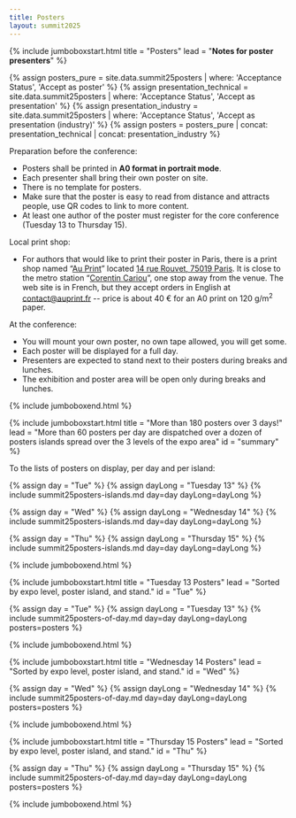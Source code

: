 ```yaml
---
title: Posters
layout: summit2025
---
```


{% include jumboboxstart.html 
    title = "Posters"
    lead = "**Notes for poster presenters**"
%}

{% assign posters_pure           = site.data.summit25posters | where: 'Acceptance Status', 'Accept as poster' %}
{% assign presentation_technical = site.data.summit25posters | where: 'Acceptance Status', 'Accept as presentation' %}
{% assign presentation_industry  = site.data.summit25posters | where: 'Acceptance Status', 'Accept as presentation (industry)' %}
{% assign posters = posters_pure | concat: presentation_technical | concat: presentation_industry %}

Preparation before the conference:
 - Posters shall be printed in **A0 format in portrait mode**.
 - Each presenter shall bring their own poster on site.
 - There is no template for posters.
 - Make sure that the poster is easy to read from distance and
   attracts people, use QR codes to link to more content.
 - At least one author of the poster must register for the core
   conference (Tuesday 13 to Thursday 15).

Local print shop:
 - For authors that would like to print their poster in Paris, there
   is a print shop named “[Au Print](https://auprint.fr)” located [14
   rue Rouvet, 75019
   Paris](https://maps.app.goo.gl/FZZuos9y2NQEyHv77). It is close to
   the metro station “[Corentin
   Cariou](https://www.bonjour-ratp.fr/en/stations-metro/corentin-cariou/)”,
   one stop away from the venue. The web site is in French, but they
   accept orders in English at
   [contact@auprint.fr](mailto:contact@auprint.fr) -- price is about
   40&nbsp;€ for an A0 print on 120&nbsp;g/m<sup>2</sup> paper.

At the conference:
 - You will mount your own poster, no own tape allowed, you will get
   some.
 - Each poster will be displayed for a full day.
 - Presenters are expected to stand next to their posters during
   breaks and lunches.
 - The exhibition and poster area will be open only during breaks and
   lunches.

{% include jumboboxend.html %}

{% include jumboboxstart.html
    title = "More than 180 posters over 3 days!"
    lead = "More than 60 posters per day are dispatched over a dozen of posters islands spread over the 3 levels of the expo area"
	id = "summary"
%}

To the lists of posters on display, per day and per island:

{% assign day = "Tue" %}
{% assign dayLong = "Tuesday 13" %}
{% include summit25posters-islands.md day=day dayLong=dayLong %}

{% assign day = "Wed" %}
{% assign dayLong = "Wednesday 14" %}
{% include summit25posters-islands.md day=day dayLong=dayLong %}

{% assign day = "Thu" %}
{% assign dayLong = "Thursday 15" %}
{% include summit25posters-islands.md day=day dayLong=dayLong %}

{% include jumboboxend.html %}


{% include jumboboxstart.html
    title = "Tuesday 13 Posters"
    lead =  "Sorted by expo level, poster island, and stand."
	id =    "Tue"
%}

{% assign day = "Tue" %}
{% assign dayLong = "Tuesday 13" %}
{% include summit25posters-of-day.md day=day dayLong=dayLong posters=posters %}

{% include jumboboxend.html %}

{% include jumboboxstart.html
    title = "Wednesday 14 Posters"
    lead =  "Sorted by expo level, poster island, and stand."
	id =    "Wed"
%}

{% assign day = "Wed" %}
{% assign dayLong = "Wednesday 14" %}
{% include summit25posters-of-day.md day=day dayLong=dayLong posters=posters %}

{% include jumboboxend.html %}

{% include jumboboxstart.html
    title = "Thursday 15 Posters"
    lead =  "Sorted by expo level, poster island, and stand."
	id =    "Thu"
%}

{% assign day = "Thu" %}
{% assign dayLong = "Thursday 15" %}
{% include summit25posters-of-day.md day=day dayLong=dayLong posters=posters %}

{% include jumboboxend.html %}
